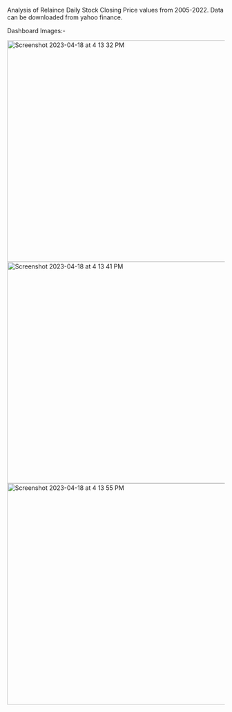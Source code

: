 Analysis of Relaince Daily Stock Closing Price values from 2005-2022. Data can be downloaded from yahoo finance.

Dashboard Images:-

<img width="512" alt="Screenshot 2023-04-18 at 4 13 32 PM" src="https://user-images.githubusercontent.com/72075661/232755272-799bef06-6640-4f72-8377-fe77b62dec92.png"> <img width="512" alt="Screenshot 2023-04-18 at 4 13 41 PM" src="https://user-images.githubusercontent.com/72075661/232755282-83bf256a-7b24-41d9-bf4d-4f91610548d5.png">
<img width="512" alt="Screenshot 2023-04-18 at 4 13 55 PM" src="https://user-images.githubusercontent.com/72075661/232755302-9bcef81c-c4c3-44c5-87c0-0b69315be3da.png">
